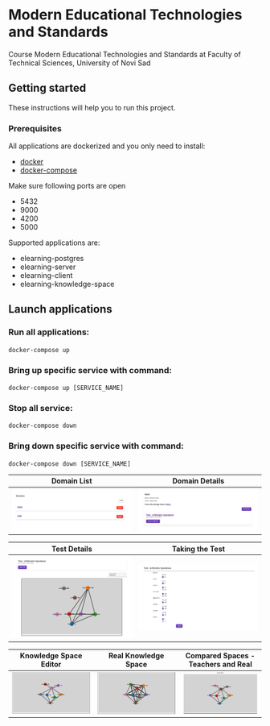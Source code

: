 # Modern Educational Technologies and Standards

Course Modern Educational Technologies and Standards at Faculty of Technical Sciences, University of Novi Sad


## Getting started

These instructions will help you to run this project.

### Prerequisites

All applications are dockerized and you only need to install:

 - [docker](https://docs.docker.com/engine/installation/)
 - [docker-compose](https://docs.docker.com/compose/install/)

Make sure following ports are open

- 5432
- 9000
- 4200
- 5000

Supported applications are:

- elearning-postgres
- elearning-server
- elearning-client
- elearning-knowledge-space

## Launch applications

### Run all applications:
    docker-compose up

### Bring up specific service with command:
    docker-compose up [SERVICE_NAME]

### Stop all service:
    docker-compose down

### Bring down specific service with command:
    docker-compose down [SERVICE_NAME]


Domain List            |  Domain Details
:-------------------------:|:-------------------------:
![Screenshot](files/domain-list.png)  |  ![Screenshot](files/domain-details.png)


Test Details            |  Taking the Test
:-------------------------:|:-------------------------:
![Screenshot](files/test-details.png) | ![Screenshot](files/test-taking.png)


Knowledge Space Editor            |  Real Knowledge Space          |  Compared Spaces - Teachers and Real 
:-------------------------:|:-------------------------:|:-------------------------:
![Screenshot](files/knowledge-space-editor.png) | ![Screenshot](files/real-knowledge-space.png) | ![Screenshot](files/compared-spaces.png)
